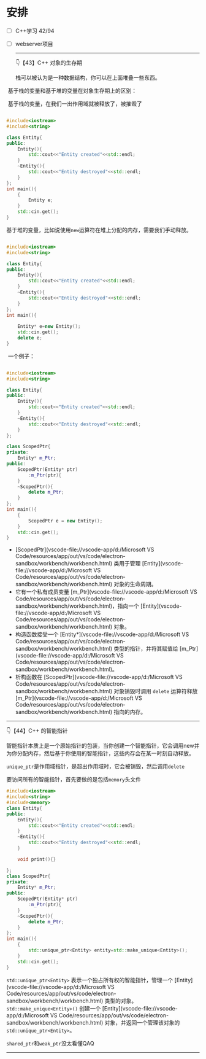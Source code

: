 # 安排

- [ ] C++学习 42/94

- [ ] webserver项目

  ---

  👇【43】C++ 对象的生存期
  
  栈可以被认为是一种数据结构，你可以在上面堆叠一些东西。

​	基于栈的变量和基于堆的变量在对象生存期上的区别：

​	基于栈的变量，在我们一出作用域就被释放了，被摧毁了

```C++

#include<iostream>
#include<string>

class Entity{
public:
    Entity(){
        std::cout<<"Entity created"<<std::endl;
    }
    ~Entity(){
        std::cout<<"Entity destroyed"<<std::endl;
    }
};
int main(){
    {
        Entity e;
    }
    std::cin.get();
}

```

​	基于堆的变量，比如说使用`new`运算符在堆上分配的内存，需要我们手动释放。

```C++

#include<iostream>
#include<string>

class Entity{
public:
    Entity(){
        std::cout<<"Entity created"<<std::endl;
    }
    ~Entity(){
        std::cout<<"Entity destroyed"<<std::endl;
    }
};
int main(){
    
    Entity* e=new Entity();
    std::cin.get();
    delete e;
}
```

​	一个例子：

```C++

#include<iostream>
#include<string>

class Entity{
public:
    Entity(){
        std::cout<<"Entity created"<<std::endl;
    }
    ~Entity(){
        std::cout<<"Entity destroyed"<<std::endl;
    }
};

class ScopedPtr{
private:
    Entity* m_Ptr;
public:
    ScopedPtr(Entity* ptr)
        :m_Ptr(ptr){
    } 
    ~ScopedPtr(){
        delete m_Ptr;
    }
};
int main(){
    {
        ScopedPtr e = new Entity();
    }
    std::cin.get();
}
```

- [ScopedPtr](vscode-file://vscode-app/d:/Microsoft VS Code/resources/app/out/vs/code/electron-sandbox/workbench/workbench.html) 类用于管理 [Entity](vscode-file://vscode-app/d:/Microsoft VS Code/resources/app/out/vs/code/electron-sandbox/workbench/workbench.html) 对象的生命周期。
- 它有一个私有成员变量 [m_Ptr](vscode-file://vscode-app/d:/Microsoft VS Code/resources/app/out/vs/code/electron-sandbox/workbench/workbench.html)，指向一个 [Entity](vscode-file://vscode-app/d:/Microsoft VS Code/resources/app/out/vs/code/electron-sandbox/workbench/workbench.html) 对象。
- 构造函数接受一个 [Entity*](vscode-file://vscode-app/d:/Microsoft VS Code/resources/app/out/vs/code/electron-sandbox/workbench/workbench.html) 类型的指针，并将其赋值给 [m_Ptr](vscode-file://vscode-app/d:/Microsoft VS Code/resources/app/out/vs/code/electron-sandbox/workbench/workbench.html)。
- 析构函数在 [ScopedPtr](vscode-file://vscode-app/d:/Microsoft VS Code/resources/app/out/vs/code/electron-sandbox/workbench/workbench.html) 对象销毁时调用 `delete` 运算符释放 [m_Ptr](vscode-file://vscode-app/d:/Microsoft VS Code/resources/app/out/vs/code/electron-sandbox/workbench/workbench.html) 指向的内存。

---

👇【44】C++ 的智能指针

智能指针本质上是一个原始指针的包装，当你创建一个智能指针，它会调用new并为你分配内存，然后基于你使用的智能指针，这些内存会在某一时刻自动释放。

`unique_ptr`是作用域指针，是超出作用域时，它会被销毁，然后调用`delete`

要访问所有的智能指针，首先要做的是包括`memory`头文件

```C++
#include<iostream>
#include<string>
#include<memory>
class Entity{
public:
    Entity(){
        std::cout<<"Entity created"<<std::endl;
    }
    ~Entity(){
        std::cout<<"Entity destroyed"<<std::endl;
    }

    void print(){}

};
class ScopedPtr{
private:
    Entity* m_Ptr;
public:
    ScopedPtr(Entity* ptr)
        :m_Ptr(ptr){
    } 
    ~ScopedPtr(){
        delete m_Ptr;
    }
};
int main(){
    {
        std::unique_ptr<Entity> entity=std::make_unique<Entity>();
    }
    std::cin.get();
}
```

`std::unique_ptr<Entity>` 表示一个独占所有权的智能指针，管理一个 [Entity](vscode-file://vscode-app/d:/Microsoft VS Code/resources/app/out/vs/code/electron-sandbox/workbench/workbench.html) 类型的对象。`std::make_unique<Entity>()` 创建一个 [Entity](vscode-file://vscode-app/d:/Microsoft VS Code/resources/app/out/vs/code/electron-sandbox/workbench/workbench.html) 对象，并返回一个管理该对象的 `std::unique_ptr<Entity>`。



`shared_ptr`和`weak_ptr`没太看懂QAQ           

---

